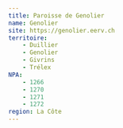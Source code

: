 ```yaml
---
title: Paroisse de Genolier
name: Genolier
site: https://genolier.eerv.ch
territoire:
    - Duillier
    - Genolier
    - Givrins
    - Trélex
NPA:
    - 1266
    - 1270
    - 1271
    - 1272
region: La Côte
---
```

